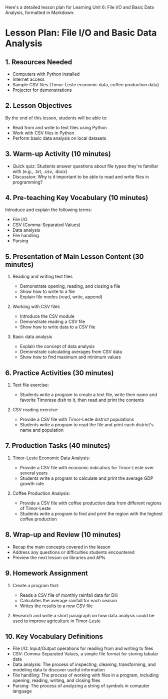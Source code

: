 Here's a detailed lesson plan for Learning Unit 6: File I/O and Basic Data Analysis, formatted in Markdown:

# Lesson Plan: File I/O and Basic Data Analysis

## 1. Resources Needed

- Computers with Python installed
- Internet access
- Sample CSV files (Timor-Leste economic data, coffee production data)
- Projector for demonstrations

## 2. Lesson Objectives

By the end of this lesson, students will be able to:
- Read from and write to text files using Python
- Work with CSV files in Python
- Perform basic data analysis on local datasets

## 3. Warm-up Activity (10 minutes)

- Quick quiz: Students answer questions about file types they're familiar with (e.g., .txt, .csv, .docx)
- Discussion: Why is it important to be able to read and write files in programming?

## 4. Pre-teaching Key Vocabulary (10 minutes)

Introduce and explain the following terms:
- File I/O
- CSV (Comma-Separated Values)
- Data analysis
- File handling
- Parsing

## 5. Presentation of Main Lesson Content (30 minutes)

1. Reading and writing text files
   - Demonstrate opening, reading, and closing a file
   - Show how to write to a file
   - Explain file modes (read, write, append)

2. Working with CSV files
   - Introduce the CSV module
   - Demonstrate reading a CSV file
   - Show how to write data to a CSV file

3. Basic data analysis
   - Explain the concept of data analysis
   - Demonstrate calculating averages from CSV data
   - Show how to find maximum and minimum values

## 6. Practice Activities (30 minutes)

1. Text file exercise:
   - Students write a program to create a text file, write their name and favorite Timorese dish to it, then read and print the contents

2. CSV reading exercise:
   - Provide a CSV file with Timor-Leste district populations
   - Students write a program to read the file and print each district's name and population

## 7. Production Tasks (40 minutes)

1. Timor-Leste Economic Data Analysis:
   - Provide a CSV file with economic indicators for Timor-Leste over several years
   - Students write a program to calculate and print the average GDP growth rate

2. Coffee Production Analysis:
   - Provide a CSV file with coffee production data from different regions of Timor-Leste
   - Students write a program to find and print the region with the highest coffee production

## 8. Wrap-up and Review (10 minutes)

- Recap the main concepts covered in the lesson
- Address any questions or difficulties students encountered
- Preview the next lesson on libraries and APIs

## 9. Homework Assignment

1. Create a program that:
   - Reads a CSV file of monthly rainfall data for Dili
   - Calculates the average rainfall for each season
   - Writes the results to a new CSV file

2. Research and write a short paragraph on how data analysis could be used to improve agriculture in Timor-Leste

## 10. Key Vocabulary Definitions

- File I/O: Input/Output operations for reading from and writing to files
- CSV: Comma-Separated Values, a simple file format for storing tabular data
- Data analysis: The process of inspecting, cleaning, transforming, and modeling data to discover useful information
- File handling: The process of working with files in a program, including opening, reading, writing, and closing files
- Parsing: The process of analyzing a string of symbols in computer language